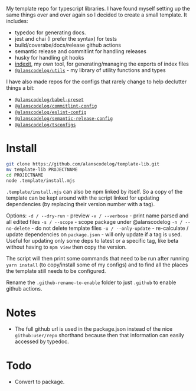 <!--
TOCONFIGURE

![Docs](https://github.com/alanscodelog/TOREPONAME/workflows/Docs/badge.svg)
![Build](https://github.com/alanscodelog/TOREPONAME/workflows/Build/badge.svg)
[![Release](https://github.com/alanscodelog/TOREPONAME/workflows/Release/badge.svg)](https://www.npmjs.com/package/TONAME)

# [Docs](https://alanscodelog.github.io/TOREPONAME)

# Install

```bash
npm install TONAME
# or
yarn add TONAME
```


# Usage

```ts
```

-->

My template repo for typescript libraries. I have found myself setting up the same things over and over again so I decided to create a small template. It includes:

- typedoc for generating docs.
- jest and chai (I prefer the syntax) for tests
- build/coverabe/docs/release github actions
- semantic release and commitlint for handling releases
- husky for handling git hooks
- [indexit](https://github.com/alanscodelog/indexit), my own tool, for generating/managing the exports of index files
- [`@alanscodelog/utils`](https://github.com/alanscodelog/my-utils) - my library of utility functions and types

I have also made repos for the configs that rarely change to help declutter things a bit:

- [`@alanscodelog/babel-preset`](https://github.com/alanscodelog/babel-preset)
- [`@alanscodelog/commitlint-config`](https://github.com/alanscodelog/commitlint-config)
- [`@alanscodelog/eslint-config`](https://github.com/alanscodelog/eslint-config)
- [`@alanscodelog/semantic-release-config`](https://github.com/alanscodelog/my-semantic-release-config)
- [`@alanscodelog/tsconfigs`](https://github.com/alanscodelog/my-tsconfigs)

# Install
```bash
git clone https://github.com/alanscodelog/template-lib.git
mv template-lib PROJECTNAME
cd PROJECTNAME
node .template/install.mjs
```
`.template/install.mjs` can also be npm linked by itself. So a copy of the template can be kept around with the script linked for updating dependencies (by replacing their version number with a tag).

Options:
`-d / --dry-run` - preview
`-v / --verbose` - print name parsed and all edited files
`-s / --scope` - scope package under @alanscodelog
`-n / --no-delete` - do not delete template files
`-u / --only-update` - re-calculate / update dependencies on `package.json` - will only update if a tag is used. Useful for updating only some deps to latest or a specific tag, like beta without having to `npm view` then copy the version.

The script will then print some commands that need to be run after running `yarn install` (to copy/install some of my configs) and to find all the places the template still needs to be configured.

Rename the `.github-rename-to-enable` folder to just `.github` to enable github actions.


# Notes

- The full github url is used in the package.json instead of the nice `github:user/repo` shorthand because then that information can easily accessed by typedoc.


# Todo

- Convert to package.
